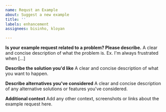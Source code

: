 ```yaml
---
name: Requst an Example
about: Suggest a new example
title: ''
labels: enhancement
assignees: bisinho, kloyan

---
```


**Is your example request related to a problem? Please describe.**
A clear and concise description of what the problem is. Ex. I'm always frustrated when [...]

**Describe the solution you'd like**
A clear and concise description of what you want to happen.

**Describe alternatives you've considered**
A clear and concise description of any alternative solutions or features you've considered.

**Additional context**
Add any other context, screenshots or links about the example request here.
